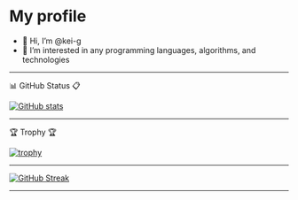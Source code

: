 # My profile

- 👋 Hi, I’m @kei-g
- 👀 I’m interested in any programming languages, algorithms, and technologies

<!--
- 🌱 I’m currently learning ...
- 💞️ I’m looking to collaborate on ...
- 📫 How to reach me ...
-->

<!---
kei-g/kei-g is a ✨ special ✨ repository because its `README.md` (this file) appears on your GitHub profile.
You can click the Preview link to take a look at your changes.
--->

---

:bar_chart: GitHub Status :clipboard:

[![GitHub stats](https://github-readme-stats.vercel.app/api?username=kei-g&show_icons=true&theme=nord)](https://github.com/kei-g/github-readme-stats)

---

:trophy: Trophy :trophy:

[![trophy](https://github-profile-trophy.vercel.app/?username=kei-g&column=4&theme=nord)](https://github.com/kei-g/github-profile-trophy)

---

[![GitHub Streak](https://github-readme-streak-stats.herokuapp.com?user=kei-g&theme=nord)](https://git.io/streak-stats)

---
